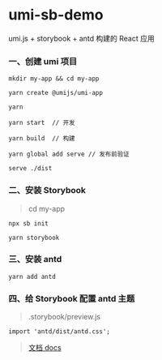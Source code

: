 # umi-sb-demo
umi.js + storybook + antd 构建的 React 应用

### 一、创建 umi 项目

```base
mkdir my-app && cd my-app

yarn create @umijs/umi-app

yarn

yarn start  // 开发

yarn build  // 构建

yarn global add serve // 发布前验证

serve ./dist
```

### 二、安装 Storybook

> cd my-app

```base
npx sb init

yarn storybook
```

### 三、安装 antd

```base
yarn add antd
```

### 四、给 Storybook 配置 antd 主题

> .storybook/preview.js

```base
import 'antd/dist/antd.css';
```

> [文档 docs](https://github.com/zone-play/umi-sb-antd/wiki/1.-%E6%A6%82%E8%A7%88#%E6%96%87%E6%A1%A3%E4%BB%8B%E7%BB%8D)


